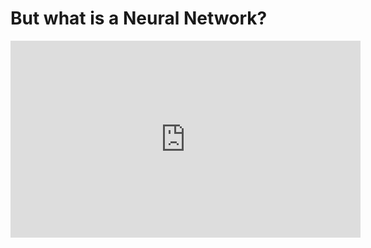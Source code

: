 # But what is a Neural Network?

<iframe width="560" height="315" src="https://www.youtube.com/embed/aircAruvnKk" frameborder="0" allow="accelerometer; autoplay; clipboard-write; encrypted-media; gyroscope; picture-in-picture" allowfullscreen></iframe>
